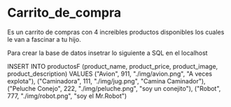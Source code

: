 # Carrito_de_compra
Es un carrito de compras con 4 increibles productos disponibles los cuales le van a fascinar a tu hijo.

Para crear la base de datos insetrar lo siguiente a SQL en el localhost

INSERT INTO productosF (product_name, product_price, product_image, product_description) VALUES ("Avion", 911, "./img/avion.png", "A veces explota"), ("Caminadora", 111, "./img/jug.png", "Camina Caminador"), ("Peluche Conejo", 222, "./img/peluche.png", "soy un conejito"), ("Robot", 777, "./img/robot.png", "soy el Mr.Robot")
